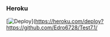 ### Heroku
[![Deploy](https://www.herokucdn.com/deploy/button.svg)](https://heroku.com/deploy?https://github.com/Edro6728/Test7.1/
